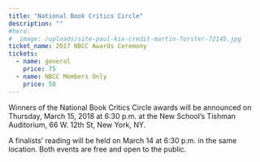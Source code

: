 ```yaml
---
title: "National Book Critics Circle"
description: ""
#hero:
#  image: /uploads/site-paul-kix-credit-martin-forster-72145.jpg
ticket_name: 2017 NBCC Awards Ceremony
tickets:
  - name: general
    price: 75
  - name: NBCC Members Only
    price: 50
---
```

Winners of the National Book Critics Circle awards will be announced on Thursday, March 15, 2018 at 6:30 p.m. at the New School’s Tishman Auditorium, 66 W. 12th St, New York, NY. 

A finalists’ reading will be held on March 14 at 6:30 p.m. in the same location. Both events are free and open to the public.
